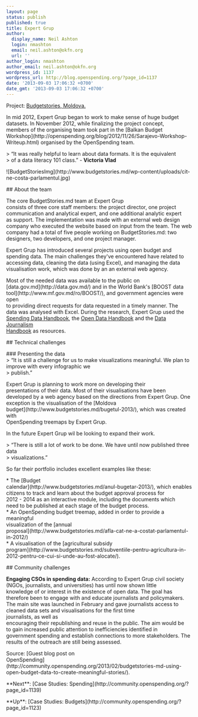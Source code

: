```yaml
---
layout: page
status: publish
published: true
title: Expert Grup
author:
  display_name: Neil Ashton
  login: nmashton
  email: neil.ashton@okfn.org
  url: ''
author_login: nmashton
author_email: neil.ashton@okfn.org
wordpress_id: 1137
wordpress_url: http://blog.openspending.org/?page_id=1137
date: '2013-09-03 17:06:32 +0700'
date_gmt: '2013-09-03 17:06:32 +0700'
---
```

<div class="well">Project: <a href="http://www.budgetstories.md/">Budgetstories, Moldova.</a></div>
<p>In mid 2012, Expert Grup began to work to make sense of huge budget<br />
datasets. In November 2012, while finalizing the project concept,<br />
members of the organising team took part in the [Balkan Budget<br />
Workshop](http://openspending.org/blog/2012/11/26/Sarajevo-Workshop-Writeup.html) organised by the OpenSpending team.</p>
<p>> “It was really helpful to learn about data formats. It is the equivalent<br />
> of a data literacy 101 class.” - <strong> Victoria Vlad </strong></p>
<p>![BudgetStoriesImg](http://www.budgetstories.md/wp-content/uploads/cit-ne-costa-parlamentul.jpg)</p>
<p>## About the team </p>
<p>The core BudgetStories.md team at Expert Grup<br />
consists of three core staff members: the project director, one project<br />
communication and analytical expert, and one additional analytic expert<br />
as support. The implementation was made with an external web design<br />
company who executed the website based on input from the team. The web<br />
company had a total of five people working on BudgetStories.md: two<br />
designers, two developers, and one project manager.</p>
<p>Expert Grup has introduced several projects using open budget and<br />
spending data. The main challenges they've encountered have related to<br />
accessing data, cleaning the data (using Excel), and managing the data<br />
visualisation work, which was done by an an external web agency.</p>
<p>Most of the needed data was available to the public on<br />
[data.gov.md](http://data.gov.md/) and in the World Bank's [BOOST data<br />
tool](http://www.mf.gov.md/ro/BOOST/), and government agencies were open<br />
to providing direct requests for data requested in a timely manner. The<br />
data was analysed with Excel. During the research, Expert Grup used the<br />
<a href="http://community.openspending.org/resources/handbook/">Spending Data Handbook</a>, the <a href="http://opendatahandbook.org/">Open Data Handbook</a> and the <a href="http://datajournalismhandbook.org/">Data Journalism<br />
Handbook</a> as resources.</p>
<p>## Technical challenges</p>
<p>### Presenting the data<br />
> “It is still a challenge for us to make visualizations meaningful. We plan to improve with every infographic we<br />
> publish.” </p>
<p>Expert Grup is planning to work more on developing their<br />
presentations of their data. Most of their visualisations have been<br />
developed by a web agency based on the directions from Expert Grup. One<br />
exception is the visualisation of the [Moldova<br />
budget](http://www.budgetstories.md/bugetul-2013/), which was created with<br />
OpenSpending treemaps by Expert Grup.</p>
<p>In the future Expert Grup wil be looking to expand their work.</p>
<p>> “There is still a lot of work to be done. We have until now published three data<br />
> visualizations.”</p>
<p>So far their portfolio includes excellent examples like these:</p>
<p>*  The [Budget<br />
    calendar](http://www.budgetstories.md/anul-bugetar-2013/), which enables<br />
    citizens to track and learn about the budget approval process for<br />
    2012 - 2014 as an interactive module, including the documents which<br />
    need to be published at each stage of the budget process.<br />
*  An OpenSpending budget treemap, added in order to provide a meaningful<br />
    visualization of the [annual<br />
    proposal](http://www.budgetstories.md/afla-cat-ne-a-costat-parlamentul-in-2012/)<br />
*  A visualisation of the [agricultural subsidy<br />
    program](http://www.budgetstories.md/subventiile-pentru-agricultura-in-2012-pentru-ce-cui-si-unde-au-fost-alocate/).</p>
<p>## Community challenges</p>
<p><strong>Engaging CSOs in spending data:</strong> According to Expert Grup civil society<br />
(NGOs, journalists, and universities) has until now shown little<br />
knowledge of or interest in the existence of open data. The goal has<br />
therefore been to engage with and educate journalists and policymakers.<br />
The main site was launched in February and gave journalists access to cleaned data sets and visualisations for the first time<br />
journalists, as well as<br />
encouraging their republishing and reuse in the public. The aim would be<br />
to gain increased public attention to inefficiencies identified in<br />
government spending and establish connections to more stakeholders. The<br />
results of the outreach are still being assessed.</p>
<p>Source: [Guest blog post on<br />
OpenSpending](http://community.openspending.org/2013/02/budgetstories-md-using-open-budget-data-to-create-meaningful-stories/).</p>
<p>**Next**: [Case Studies: Spending](http://community.openspending.org/?page_id=1139)</p>
<p>**Up**: [Case Studies: Budgets](http://community.openspending.org/?page_id=1123)</p>
